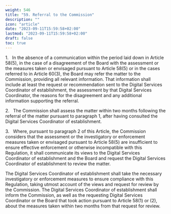 ```yaml
---
weight: 546
title: "59. Referral to the Commission"
description: ""
icon: "article"
date: "2023-09-11T15:59:58+02:00"
lastmod: "2023-09-11T15:59:58+02:00"
draft: false
toc: true
---
```


1.   In the absence of a communication within the period laid down in Article 58(5), in the case of a disagreement of the Board with the assessment or the measures taken or envisaged pursuant to Article 58(5) or in the cases referred to in Article 60(3), the Board may refer the matter to the Commission, providing all relevant information. That information shall include at least the request or recommendation sent to the Digital Services Coordinator of establishment, the assessment by that Digital Services Coordinator, the reasons for the disagreement and any additional information supporting the referral.

2.   The Commission shall assess the matter within two months following the referral of the matter pursuant to paragraph 1, after having consulted the Digital Services Coordinator of establishment.

3.   Where, pursuant to paragraph 2 of this Article, the Commission considers that the assessment or the investigatory or enforcement measures taken or envisaged pursuant to Article 58(5) are insufficient to ensure effective enforcement or otherwise incompatible with this Regulation, it shall communicate its views to the Digital Services Coordinator of establishment and the Board and request the Digital Services Coordinator of establishment to review the matter.

The Digital Services Coordinator of establishment shall take the necessary investigatory or enforcement measures to ensure compliance with this Regulation, taking utmost account of the views and request for review by the Commission. The Digital Services Coordinator of establishment shall inform the Commission, as well as the requesting Digital Services Coordinator or the Board that took action pursuant to Article 58(1) or (2), about the measures taken within two months from that request for review.